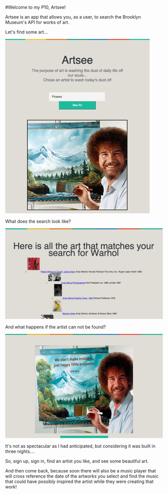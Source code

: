 #Welcome to my P10, Artsee!

Artsee is an app that allows you, as a user, to search the Brooklyn Museum's API for works of art. 

Let's find some art...

![My image](https://github.com/briemarie/artsee/blob/master/public/images/search.png)

What does the search look like?

![My image](https://github.com/briemarie/artsee/blob/master/public/images/results.png)

And what happens if the artist can not be found?

![My image](https://github.com/briemarie/artsee/blob/master/public/images/error.png)

It's not as spectacular as I had anticipated, but considering it was built in three nights....

So, sign up, sign in, find an artist you like, and see some beautiful art.

And then come back, because soon there will also be a music player that will cross reference the date of the artworks you select and find the music that could have possibly inspired the artist while they were creating that work!


